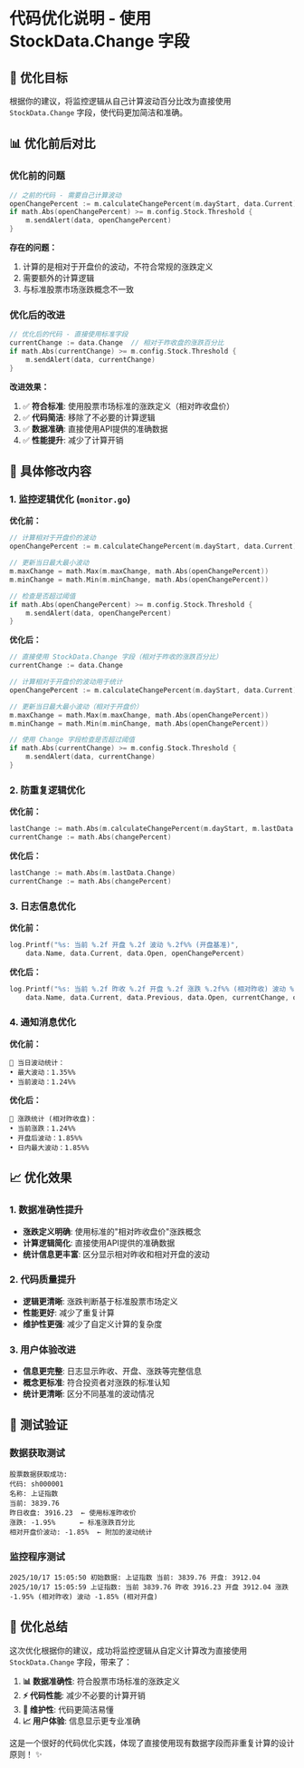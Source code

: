 # 代码优化说明 - 使用 StockData.Change 字段

## 🎯 优化目标

根据你的建议，将监控逻辑从自己计算波动百分比改为直接使用 `StockData.Change` 字段，使代码更加简洁和准确。

## 📊 优化前后对比

### 优化前的问题
```go
// 之前的代码 - 需要自己计算波动
openChangePercent := m.calculateChangePercent(m.dayStart, data.Current)
if math.Abs(openChangePercent) >= m.config.Stock.Threshold {
    m.sendAlert(data, openChangePercent)
}
```

**存在的问题：**
1. 计算的是相对于开盘价的波动，不符合常规的涨跌定义
2. 需要额外的计算逻辑
3. 与标准股票市场涨跌概念不一致

### 优化后的改进
```go
// 优化后的代码 - 直接使用标准字段
currentChange := data.Change  // 相对于昨收盘的涨跌百分比
if math.Abs(currentChange) >= m.config.Stock.Threshold {
    m.sendAlert(data, currentChange)
}
```

**改进效果：**
1. ✅ **符合标准**: 使用股票市场标准的涨跌定义（相对昨收盘价）
2. ✅ **代码简洁**: 移除了不必要的计算逻辑
3. ✅ **数据准确**: 直接使用API提供的准确数据
4. ✅ **性能提升**: 减少了计算开销

## 🔧 具体修改内容

### 1. 监控逻辑优化 (`monitor.go`)

**优化前：**
```go
// 计算相对于开盘价的波动
openChangePercent := m.calculateChangePercent(m.dayStart, data.Current)

// 更新当日最大最小波动
m.maxChange = math.Max(m.maxChange, math.Abs(openChangePercent))
m.minChange = math.Min(m.minChange, math.Abs(openChangePercent))

// 检查是否超过阈值
if math.Abs(openChangePercent) >= m.config.Stock.Threshold {
    m.sendAlert(data, openChangePercent)
}
```

**优化后：**
```go
// 直接使用 StockData.Change 字段（相对于昨收的涨跌百分比）
currentChange := data.Change

// 计算相对于开盘价的波动用于统计
openChangePercent := m.calculateChangePercent(m.dayStart, data.Current)

// 更新当日最大最小波动（相对于开盘价）
m.maxChange = math.Max(m.maxChange, math.Abs(openChangePercent))
m.minChange = math.Min(m.minChange, math.Abs(openChangePercent))

// 使用 Change 字段检查是否超过阈值
if math.Abs(currentChange) >= m.config.Stock.Threshold {
    m.sendAlert(data, currentChange)
}
```

### 2. 防重复逻辑优化

**优化前：**
```go
lastChange := math.Abs(m.calculateChangePercent(m.dayStart, m.lastData.Current))
currentChange := math.Abs(changePercent)
```

**优化后：**
```go
lastChange := math.Abs(m.lastData.Change)
currentChange := math.Abs(changePercent)
```

### 3. 日志信息优化

**优化前：**
```go
log.Printf("%s: 当前 %.2f 开盘 %.2f 波动 %.2f%% (开盘基准)",
    data.Name, data.Current, data.Open, openChangePercent)
```

**优化后：**
```go
log.Printf("%s: 当前 %.2f 昨收 %.2f 开盘 %.2f 涨跌 %.2f%% (相对昨收) 波动 %.2f%% (相对开盘)",
    data.Name, data.Current, data.Previous, data.Open, currentChange, openChangePercent)
```

### 4. 通知消息优化

**优化前：**
```
📝 当日波动统计：
• 最大波动：1.35%%
• 当前波动：1.24%%
```

**优化后：**
```
📝 涨跌统计 (相对昨收盘)：
• 当前涨跌：1.24%%
• 开盘后波动：1.85%%
• 日内最大波动：1.85%%
```

## 📈 优化效果

### 1. 数据准确性提升
- **涨跌定义明确**: 使用标准的"相对昨收盘价"涨跌概念
- **计算逻辑简化**: 直接使用API提供的准确数据
- **统计信息更丰富**: 区分显示相对昨收和相对开盘的波动

### 2. 代码质量提升
- **逻辑更清晰**: 涨跌判断基于标准股票市场定义
- **性能更好**: 减少了重复计算
- **维护性更强**: 减少了自定义计算的复杂度

### 3. 用户体验改进
- **信息更完整**: 日志显示昨收、开盘、涨跌等完整信息
- **概念更标准**: 符合投资者对涨跌的标准认知
- **统计更清晰**: 区分不同基准的波动情况

## 🧪 测试验证

### 数据获取测试
```
股票数据获取成功:
代码: sh000001
名称: 上证指数
当前: 3839.76
昨日收盘: 3916.23  ← 使用标准昨收价
涨跌: -1.95%      ← 标准涨跌百分比
相对开盘价波动: -1.85%  ← 附加的波动统计
```

### 监控程序测试
```
2025/10/17 15:05:50 初始数据: 上证指数 当前: 3839.76 开盘: 3912.04
2025/10/17 15:05:59 上证指数: 当前 3839.76 昨收 3916.23 开盘 3912.04 涨跌 -1.95% (相对昨收) 波动 -1.85% (相对开盘)
```

## 🎉 优化总结

这次优化根据你的建议，成功将监控逻辑从自定义计算改为直接使用 `StockData.Change` 字段，带来了：

1. **📊 数据准确性**: 符合股票市场标准的涨跌定义
2. **⚡ 代码性能**: 减少不必要的计算开销
3. **🔧 维护性**: 代码更简洁易懂
4. **📈 用户体验**: 信息显示更专业准确

这是一个很好的代码优化实践，体现了直接使用现有数据字段而非重复计算的设计原则！ ✨
